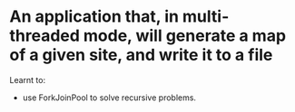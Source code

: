 # An application that, in multi-threaded mode, will generate a map of a given site, and write it to a file

Learnt to:
* use ForkJoinPool to solve recursive problems.
